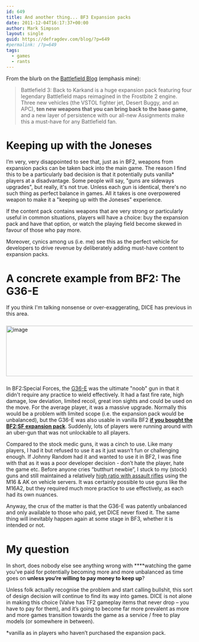 ```yaml
---
id: 649
title: And another thing... BF3 Expansion packs
date: 2011-12-04T16:17:37+00:00
author: Mark Simpson
layout: single
guid: https://defragdev.com/blog/?p=649
#permalink: /?p=649
tags:
  - games
  - rants
---
```

From the blurb on the [Battlefield Blog](http://blogs.battlefield.ea.com/battlefield_bad_company/archive/2011/12/01/back-to-karkand-launches-for-the-playstation-3-on-tuesday.aspx) (emphasis mine): 

> Battlefield 3: Back to Karkand is a huge expansion pack featuring four legendary Battlefield maps reimagined in the Frostbite 2 engine. Three new vehicles (the VSTOL fighter jet, Desert Buggy, and an APC), **ten new weapons that you can bring back to the base game**, and a new layer of persistence with our all-new Assignments make this a must-have for any Battlefield fan.

# Keeping up with the Joneses

I’m very, very disappointed to see that, just as in BF2, weapons from expansion packs can be taken back into the main game. The reason I find this to be a particularly bad decision is that it potentially puts vanilla* players at a disadvantage. Some people will say, "guns are sideways upgrades", but really, it's not true. Unless each gun is identical, there's no such thing as perfect balance in games. All it takes is one overpowered weapon to make it a "keeping up with the Joneses" experience. 

If the content pack contains weapons that are very strong or particularly useful in common situations, players will have a choice: buy the expansion pack and have that option, or watch the playing field become skewed in favour of those who pay more. 

Moreover, cynics among us (i.e. me) see this as the perfect vehicle for developers to drive revenue by deliberately adding must-have content to expansion packs.

# A concrete example from BF2: The G36-E

If you think I'm talking nonsense or over-exaggerating, DICE has previous in this area. 

[<img style="margin: 10px 0px; display: inline" title="image" alt="image" src="https://defragdev.com/blog/images/2011/12/image_thumb1.png" width="515" height="136" />](https://defragdev.com/blog/images/2011/12/image1.png)

In BF2:Special Forces, the [G36-E](http://battlefield.wikia.com/wiki/G36E) was the ultimate "noob" gun in that it didn't require any practice to wield effectively. It had a fast fire rate, high damage, low deviation, limited recoil, great iron sights and could be used on the move. For the average player, it was a massive upgrade. Normally this would be a problem with limited scope (i.e. the expansion pack would be unbalanced), but the G36-E was also usable in vanilla BF2 **[if you bought the BF2:SF expansion pack](http://answers.yahoo.com/question/index?qid=20091011111139AAsqICe)**. Suddenly, lots of players were running around with an uber-gun that was not unlockable to all players.

Compared to the stock medic guns, it was a cinch to use. Like many players, I had it but refused to use it as it just wasn’t fun or challenging enough. If Johnny Random had it and wanted to use it in BF2, I was fine with that as it was a poor developer decision - don’t hate the player, hate the game etc. Before anyone cries “butthurt newbie”, I stuck to my (stock) guns and still maintained a relatively [high ratio with assault rifles](http://bf2s.com/player/46934876/) using the M16 & AK on vehicle servers. It was certainly possible to use guns like the M16A2, but they required much more practice to use effectively, as each had its own nuances.

Anyway, the crux of the matter is that the G36-E was patently unbalanced and only available to those who paid, yet DICE never fixed it. The same thing will inevitably happen again at some stage in BF3, whether it is intended or not.

# My question

In short, does nobody else see anything wrong with ****watching the game you’ve paid for potentially becoming more and more unbalanced as time goes on **unless you’re willing to pay money to keep up**? 

Unless folk actually recognise the problem and start calling bullshit, this sort of design decision will continue to find its way into games. DICE is not alone in making this choice (Valve has TF2 gameplay items that never drop – you have to pay for them), and it’s going to become far more prevalent as more and more games transition towards the game as a service / free to play models (or somewhere in between).

*vanilla as in players who haven’t purchased the expansion pack.